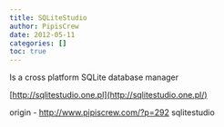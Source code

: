 ```yaml
---
title: SQLiteStudio
author: PipisCrew
date: 2012-05-11
categories: []
toc: true
---
```


Is a cross platform SQLite database manager

[http://sqlitestudio.one.pl](http://sqlitestudio.one.pl/)

origin - http://www.pipiscrew.com/?p=292 sqlitestudio
